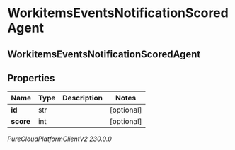 # WorkitemsEventsNotificationScoredAgent

## WorkitemsEventsNotificationScoredAgent

## Properties

|Name | Type | Description | Notes|
|------------ | ------------- | ------------- | -------------|
| **id** | str |  | [optional] |
| **score** | int |  | [optional] |



_PureCloudPlatformClientV2 230.0.0_
